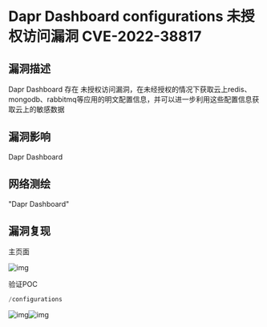 # Dapr Dashboard configurations 未授权访问漏洞 CVE-2022-38817

## 漏洞描述

Dapr Dashboard 存在 未授权访问漏洞，在未经授权的情况下获取云上redis、mongodb、rabbitmq等应用的明文配置信息，并可以进一步利用这些配置信息获取云上的敏感数据

## 漏洞影响

<a-checkbox checked>Dapr Dashboard </a-checkbox></br>

## 网络测绘

<a-checkbox checked>"Dapr Dashboard" </a-checkbox></br>

## 漏洞复现

主页面

![img](https://security-1310978225.cos.ap-beijing.myqcloud.com/public/img/1665464394462-764777f1-202e-40c4-a899-a7d3af3a737d.png)

验证POC

```sql
/configurations
```

![img](https://security-1310978225.cos.ap-beijing.myqcloud.com/public/img/1665464494028-06255fbb-8441-45b6-9ec8-eaa282cfe204.png)![img](https://security-1310978225.cos.ap-beijing.myqcloud.com/public/img/1665464513289-0e9d6a0f-618e-494c-97b8-5197c08fcea4.png)